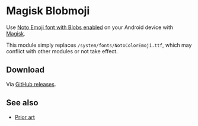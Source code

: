 # Magisk Blobmoji

Use [Noto Emoji font with Blobs enabled](https://github.com/C1710/blobmoji) on your Android device with [Magisk](https://github.com/topjohnwu/Magisk).

This module simply replaces `/system/fonts/NotoColorEmoji.ttf`, which may conflict with other modules or not take effect.

## Download

Via [GitHub releases](https://github.com/kidonng/magisk-blobmoji/releases/latest).

## See also

- [Prior art](https://github.com/simonsmh/blobmoji)
